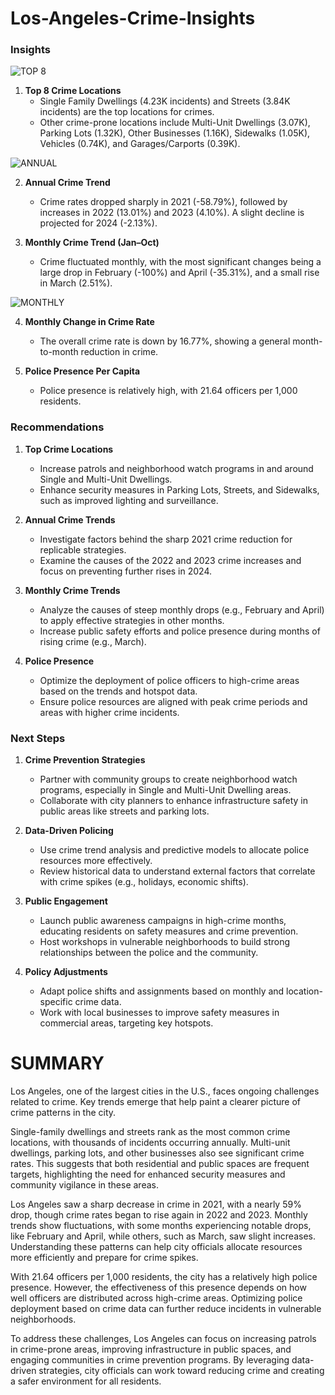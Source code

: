 # Los-Angeles-Crime-Insights
### Insights

![TOP 8 ](https://github.com/user-attachments/assets/afdef27f-d156-4061-b80a-bc392c7168b8)

1. **Top 8 Crime Locations**
   - Single Family Dwellings (4.23K incidents) and Streets (3.84K incidents) are the top locations for crimes.
   - Other crime-prone locations include Multi-Unit Dwellings (3.07K), Parking Lots (1.32K), Other Businesses (1.16K), Sidewalks (1.05K), Vehicles (0.74K), and Garages/Carports (0.39K).

![ANNUAL](https://github.com/user-attachments/assets/89774d65-c98d-4861-a50c-3f1c499e6701)

2. **Annual Crime Trend**
   - Crime rates dropped sharply in 2021 (-58.79%), followed by increases in 2022 (13.01%) and 2023 (4.10%). A slight decline is projected for 2024 (-2.13%).


3. **Monthly Crime Trend (Jan–Oct)**
   - Crime fluctuated monthly, with the most significant changes being a large drop in February (-100%) and April (-35.31%), and a small rise in March (2.51%).


![MONTHLY](https://github.com/user-attachments/assets/91e5fc95-6326-4482-b70f-1c4bfc56adb2)

4. **Monthly Change in Crime Rate**
   - The overall crime rate is down by 16.77%, showing a general month-to-month reduction in crime.

5. **Police Presence Per Capita**
   - Police presence is relatively high, with 21.64 officers per 1,000 residents.


### Recommendations

1. **Top Crime Locations**
   - Increase patrols and neighborhood watch programs in and around Single and Multi-Unit Dwellings.
   - Enhance security measures in Parking Lots, Streets, and Sidewalks, such as improved lighting and surveillance.

2. **Annual Crime Trends**
   - Investigate factors behind the sharp 2021 crime reduction for replicable strategies.
   - Examine the causes of the 2022 and 2023 crime increases and focus on preventing further rises in 2024.
   
3. **Monthly Crime Trends**
   - Analyze the causes of steep monthly drops (e.g., February and April) to apply effective strategies in other months.
   - Increase public safety efforts and police presence during months of rising crime (e.g., March).

4. **Police Presence**
   - Optimize the deployment of police officers to high-crime areas based on the trends and hotspot data.
   - Ensure police resources are aligned with peak crime periods and areas with higher crime incidents.


### Next Steps

1. **Crime Prevention Strategies**
   - Partner with community groups to create neighborhood watch programs, especially in Single and Multi-Unit Dwelling areas.
   - Collaborate with city planners to enhance infrastructure safety in public areas like streets and parking lots.

2. **Data-Driven Policing**
   - Use crime trend analysis and predictive models to allocate police resources more effectively.
   - Review historical data to understand external factors that correlate with crime spikes (e.g., holidays, economic shifts).

3. **Public Engagement**
   - Launch public awareness campaigns in high-crime months, educating residents on safety measures and crime prevention.
   - Host workshops in vulnerable neighborhoods to build strong relationships between the police and the community.

4. **Policy Adjustments**
   - Adapt police shifts and assignments based on monthly and location-specific crime data.
   - Work with local businesses to improve safety measures in commercial areas, targeting key hotspots.


# SUMMARY

Los Angeles, one of the largest cities in the U.S., faces ongoing challenges related to crime. Key trends emerge that help paint a clearer picture of crime patterns in the city.


Single-family dwellings and streets rank as the most common crime locations, with thousands of incidents occurring annually. Multi-unit dwellings, parking lots, and other businesses also see significant crime rates. This suggests that both residential and public spaces are frequent targets, highlighting the need for enhanced security measures and community vigilance in these areas.


Los Angeles saw a sharp decrease in crime in 2021, with a nearly 59% drop, though crime rates began to rise again in 2022 and 2023. Monthly trends show fluctuations, with some months experiencing notable drops, like February and April, while others, such as March, saw slight increases. Understanding these patterns can help city officials allocate resources more efficiently and prepare for crime spikes.


With 21.64 officers per 1,000 residents, the city has a relatively high police presence. However, the effectiveness of this presence depends on how well officers are distributed across high-crime areas. Optimizing police deployment based on crime data can further reduce incidents in vulnerable neighborhoods.

To address these challenges, Los Angeles can focus on increasing patrols in crime-prone areas, improving infrastructure in public spaces, and engaging communities in crime prevention programs. By leveraging data-driven strategies, city officials can work toward reducing crime and creating a safer environment for all residents. 
